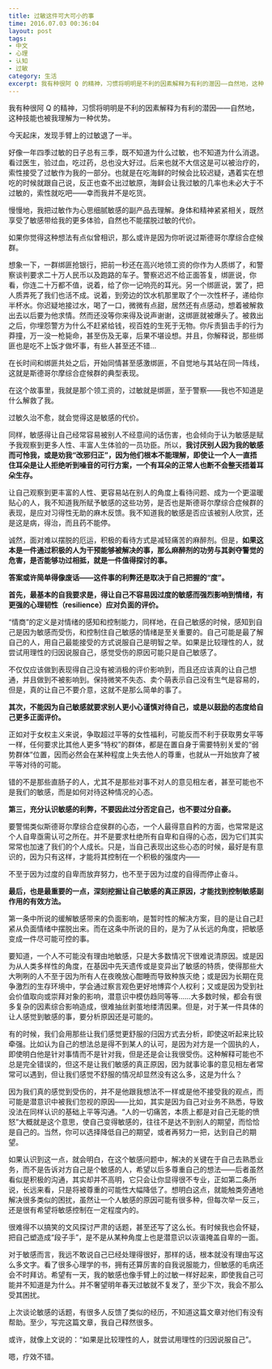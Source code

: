 ```yaml
---
title: 过敏这件可大可小的事
time: 2016.07.03 00:36:04
layout: post
tags:
- 中文
- 心理
- 认知
- 过敏
category: 生活
excerpt: 我有种很阿 Q 的精神，习惯将明明是不利的因素解释为有利的潜因——自然地，这种技能也被我理解为一种优势。今天起床，发现手臂上的过敏退了一半。好像一年四季过敏的日子总有三季，既不知道为什么过敏，也不知道为什么消退。看过医生，验过血，吃过药，总也没大好过。后来也就不大信这是可以被治疗的，索性接受了过敏作为我的一部分。也就是在吃海鲜的时候会比较迟疑，遇着实在想吃的时候就跟自己说，反正也查不出过敏原，海鲜会让我过敏的几率也未必大于不过敏的，索性就吃吧——幸而我并不是吃货。
---
```


我有种很阿 Q 的精神，习惯将明明是不利的因素解释为有利的潜因——自然地，这种技能也被我理解为一种优势。

今天起床，发现手臂上的过敏退了一半。

好像一年四季过敏的日子总有三季，既不知道为什么过敏，也不知道为什么消退。看过医生，验过血，吃过药，总也没大好过。后来也就不大信这是可以被治疗的，索性接受了过敏作为我的一部分。也就是在吃海鲜的时候会比较迟疑，遇着实在想吃的时候就跟自己说，反正也查不出过敏原，海鲜会让我过敏的几率也未必大于不过敏的，索性就吃吧——幸而我并不是吃货。

慢慢地，我把过敏作为心思细腻敏感的副产品去理解。身体和精神紧紧相关，既然享受了敏感带给我的更多体验，自然也不能摆脱过敏的代价。

如果你觉得这种想法有点似曾相识，那么或许是因为你听说过斯德哥尔摩综合症候群。

想象一下，一群绑匪抢银行，把前一秒还在高兴地领工资的你作为人质绑了，和警察谈判要求二十万人民币以及跑路的车子。警察迟迟不给正面答复，绑匪说，你看，你连二十万都不值，说着，给了你一记响亮的耳光。另一个绑匪说，罢了，把人质弄死了我们也活不成。说着，到旁边的饮水机那里取了个一次性杯子，递给你半杯水。你迟疑地接过水，喝了一口，微微有点甜，居然还有点感动，想着被解救出去以后要为他求情。然而还没等你来得及说声谢谢，这绑匪就被爆头了。被救出之后，你埋怨警方为什么不赶紧给钱，视百姓的生死于无物。你斥责狙击手的行为莽撞，万一没一枪毙命，甚至伤及无辜，后果不堪设想。并且，你解释说，那些绑匪也是吃不上饭才做坏事，有些人甚至还不错…

在长时间和绑匪共处之后，开始同情甚至感激绑匪，不自觉地与其站在同一阵线，这就是斯德哥尔摩综合症候群的典型表现。

在这个故事里，我就是那个领工资的，过敏就是绑匪，至于警察——我也不知道是什么解救了我。

过敏久治不愈，就会觉得这是敏感的代价。

同样，敏感得让自己经常容易被别人不经意间的话伤害，也会倾向于认为敏感是赋予我观察到更多人性、丰富人生体验的一员功臣。所以，**我讨厌别人因为我的敏感而可怜我，或是劝我“改邪归正”，因为他们根本不能理解，即使让一个人一直捂住耳朵是让人拒绝听到噪音的可行方案，一个有耳朵的正常人也断不会整天捂着耳朵生存。**

让自己观察到更丰富的人性、更容易站在别人的角度上看待问题、成为一个更温暖贴心的人，我不知道我所赋予敏感的这些功劳，是否也是斯德哥尔摩综合症候群的表现，是应对习得性无助的麻木反馈。我不知道我的敏感是否应该被别人欣赏，还是这是病，得治，而且药不能停。

诚然，面对难以摆脱的厄运，积极的看待方式是减轻痛苦的麻醉剂。但是，**如果这本是一件通过积极的人为干预能够被解决的事，那么麻醉剂的功劳与其剥夺警觉的危害，是否能够功过相抵，就是一件值得探讨的事。**

**答案或许简单得像废话——这件事的利弊还是取决于自己把握的“度”。**

**首先，最基本的自我要求是，得让自己不容易因过度的敏感而强烈影响到情绪，有更强的心理韧性（resilience）应对负面的评价。**

“情商”的定义是对情绪的感知和控制能力，同样地，在自己敏感的时候，感知到自己是因为敏感而受伤，和控制住自己敏感的情绪是至关重要的。自己可能是最了解自己的人，用自己最能接受的方式说服自己是明智之举。如果是比较理性的人，就尝试用理性的归因说服自己，感觉受伤的原因可能只是自己敏感了。

不仅仅应该做到表现得自己没有被消极的评价影响到，而且还应该真的让自己想通，并且做到不被影响到。保持微笑不失态、卖个萌表示自己没有生气是容易的，但是，真的让自己不要介意，这就不是那么简单的事了。

**其次，不能因为自己敏感就要求别人更小心谨慎对待自己，或是以鼓励的态度给自己更多正面评价。**

正如对于女权主义来说，争取超过平等的女性福利，可能反而不利于获取男女平等一样，任何要求比其他人更多“特权”的群体，都是在置自身于需要特别关爱的“弱势群体”位置，因而必然会在某种程度上失去他人的尊重，也就从一开始放弃了被平等对待的可能。

错的不是那些直肠子的人，尤其不是那些对事不对人的意见相左者，甚至可能也不是我们的敏感，而是如何对待这种情况的心态。

**第三，充分认识敏感的利弊，不要因此过分否定自己，也不要过分自豪。**

要警惕类似斯德哥尔摩综合症侯群的心态，一个人最得意自矜的方面，也常常是这个人自卑亟需认可之所在。并不是要求杜绝所有自卑和自得的心态，因为它们其实常常也加速了我们的个人成长。只是，当自己表现出这些心态的时候，最好是有意识的，因为只有这样，才能将其控制在一个积极的强度内——

不至于因为过度的自卑而放弃努力，也不至于因为过度的自得而停止奋斗。

**最后，也是最重要的一点，深刻挖掘让自己敏感的真正原因，才能找到控制敏感副作用的有效方法。**

第一条中所说的缓解敏感带来的负面影响，是暂时性的解决方案，目的是让自己赶紧从负面情绪中摆脱出来。而在这条中所说的目的，是为了从长远的角度，把敏感变成一件尽可能可控的事。

要知道，一个人不可能没有理由地敏感，只是大多数情况下很难说清原因。或是因为从人类多样性的角度，在基因中先天遗传或是变异出了敏感的特质，使得那些大大咧咧的人不至于因为所有人在夜晚放心酣睡而导致种族灭绝；或是因为长期在竞争激烈的生存环境中，学会通过察言观色更好地博弈个人权利；又或是因为受到社会价值取向或崇拜对象的影响，潜意识中模仿趋同等等……大多数时候，都会有很多复杂的因素综合影响造成，很难抽丝剥茧地缕清因果。但是，对于某一件具体的让人感觉到敏感的事，要分析原因还是可能的。

有的时候，我们会用那些让我们感觉更舒服的归因方式去分析，即使这听起来比较牵强。比如认为自己的想法总是得不到某人的认可，是因为对方是一个固执的人，即使明白他是针对事情而不是针对我，但是还是会让我很受伤。这种解释可能也不总是完全错误的，但这不是让我们敏感的真正原因，因为就事论事的意见相左者常常可以遇到，但让我们感觉不舒服的情况却显然没有这么多，这是为什么？

因为我们真的感觉到受伤的，并不是他跟我想法不一样或是他不接受我的观点，而可能是潜意识中被我们忽视的原因——比如，其实是因为自己对业务不熟悉，导致没法在同样认识的基础上平等沟通。“人的一切痛苦，本质上都是对自己无能的愤怒”大概就是这个意思，使自己变得敏感的，往往不是达不到别人的期望，而恰恰是自己的。当然，你可以选择降低自己的期望，或者再努力一把，达到自己的期望。

如果认识到这一点，就会明白，在这个敏感问题中，解决的关键在于自己去熟悉业务，而不是告诉对方自己是个敏感的人，希望以后多尊重自己的想法——后者虽然看似是积极的沟通，其实却并不高明，它只会让你显得很不专业，正如第二条所说，长远来看，只是将被尊重的可能性大幅降低了。想明白这点，就能触类旁通地解决很多类似的困扰，虽然让一个人敏感的原因可能有很多种，但每次举一反三，还是很有希望将敏感控制在一定程度内的。

很难得不以搞笑的文风探讨严肃的话题，甚至还写了这么长。有时候我也会怀疑，把自己塑造成“段子手”，是不是从某种角度上也是潜意识以诙谐掩盖自卑的一面。

对于敏感而言，我远不敢说自己已经处理得很好，那样的话，根本就没有理由写这么多文字。看了很多心理学的书，拥有还算厉害的自我说服能力，但敏感的毛病还会不时拜访。希望有一天，我的敏感也像手臂上的过敏一样好起来，即使我自己可能并不知道是为什么。并不奢望明年春天过敏就不复发了，至少下次，我会不那么受其困扰。

上次谈论敏感的话题，有很多人反馈了类似的经历，不知道这篇文章对他们有没有帮助。至少，写完这篇文章，我自己释然很多。

或许，就像上文说的：“如果是比较理性的人，就尝试用理性的归因说服自己”。

嗯，疗效不错。
